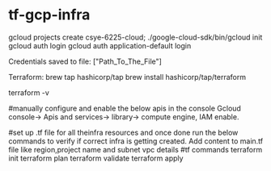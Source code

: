 # tf-gcp-infra


gcloud projects create csye-6225-cloud;
./google-cloud-sdk/bin/gcloud init
gcloud auth login
gcloud auth application-default login

Credentials saved to file: ["Path_To_The_File"]


Terraform:
brew tap hashicorp/tap
brew install hashicorp/tap/terraform

terraform -v

#manually configure and enable the below apis in the console
Gcloud console-> Apis and services-> library-> compute engine, IAM enable.

#set up .tf file for all theinfra resources and once done run the below commands to verify if correct infra is getting created.
Add content to main.tf file like region,project name and subnet vpc details
#tf commands
terraform init
terraform plan
terraform validate
terraform apply

